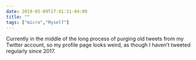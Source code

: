```yaml
---
date: 2019-05-09T17:41:11-04:00
title: ""
tags: ["micro","Myself"]
---
```

Currently in the middle of the long process of purging old tweets from my Twitter account, so my profile page looks weird, as though I haven’t tweeted regularly since 2017.
